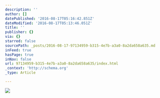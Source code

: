 ```yaml
---
description: ''
author: []
datePublished: '2016-08-17T05:16:42.851Z'
dateModified: '2016-08-17T05:13:46.051Z'
title: ''
publisher: {}
via: {}
starred: false
sourcePath: _posts/2016-08-17-97134959-b315-4e7b-a3a0-8a2da658a635.md
inFeed: true
hasPage: true
inNav: false
url: 97134959-b315-4e7b-a3a0-8a2da658a635/index.html
_context: 'http://schema.org'
_type: Article

---
```

![](https://the-grid-user-content.s3-us-west-2.amazonaws.com/9056ebd2-8669-48c3-96cb-4efff0eaacac.png)